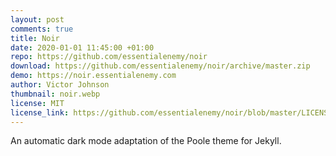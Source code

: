 ```yaml
---
layout: post
comments: true
title: Noir
date: 2020-01-01 11:45:00 +01:00
repo: https://github.com/essentialenemy/noir
download: https://github.com/essentialenemy/noir/archive/master.zip
demo: https://noir.essentialenemy.com
author: Victor Johnson
thumbnail: noir.webp
license: MIT
license_link: https://github.com/essentialenemy/noir/blob/master/LICENSE.md
---
```


An automatic dark mode adaptation of the Poole theme for Jekyll.
